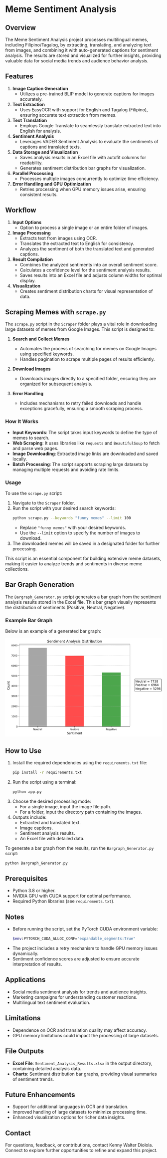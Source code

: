 # Meme Sentiment Analysis

## Overview

The Meme Sentiment Analysis project processes multilingual memes, including Filipino/Tagalog, by extracting, translating, and analyzing text from images, and combining it with auto-generated captions for sentiment analysis. The results are stored and visualized for further insights, providing valuable data for social media trends and audience behavior analysis.

## Features

1. **Image Caption Generation**
   - Utilizes a pre-trained BLIP model to generate captions for images accurately.
2. **Text Extraction**
   - Uses EasyOCR with support for English and Tagalog (Filipino), ensuring accurate text extraction from memes.
3. **Text Translation**
   - Employs Google Translate to seamlessly translate extracted text into English for analysis.
4. **Sentiment Analysis**
   - Leverages VADER Sentiment Analysis to evaluate the sentiments of captions and translated texts.
5. **Data Storage and Visualization**
   - Saves analysis results in an Excel file with autofit columns for readability.
   - Generates sentiment distribution bar graphs for visualization.
6. **Parallel Processing**
   - Processes multiple images concurrently to optimize time efficiency.
7. **Error Handling and GPU Optimization**
   - Retries processing when GPU memory issues arise, ensuring consistent results.

## Workflow

1. **Input Options**
   - Option to process a single image or an entire folder of images.
2. **Image Processing**
   - Extracts text from images using OCR.
   - Translates the extracted text to English for consistency.
   - Analyzes the sentiment of both the translated text and generated captions.
3. **Result Compilation**
   - Combines the analyzed sentiments into an overall sentiment score.
   - Calculates a confidence level for the sentiment analysis results.
   - Saves results into an Excel file and adjusts column widths for optimal display.
4. **Visualization**
   - Creates sentiment distribution charts for visual representation of data.

## Scraping Memes with `scrape.py`

The `scrape.py` script in the `Scraper` folder plays a vital role in downloading large datasets of memes from Google Images. This script is designed to:

1. **Search and Collect Memes**

   - Automates the process of searching for memes on Google Images using specified keywords.
   - Handles pagination to scrape multiple pages of results efficiently.

2. **Download Images**

   - Downloads images directly to a specified folder, ensuring they are organized for subsequent analysis.

3. **Error Handling**
   - Includes mechanisms to retry failed downloads and handle exceptions gracefully, ensuring a smooth scraping process.

### How It Works

- **Input Keywords**: The script takes input keywords to define the type of memes to search.
- **Web Scraping**: It uses libraries like `requests` and `BeautifulSoup` to fetch and parse web pages.
- **Image Downloading**: Extracted image links are downloaded and saved locally.
- **Batch Processing**: The script supports scraping large datasets by managing multiple requests and avoiding rate limits.

### Usage

To use the `scrape.py` script:

1. Navigate to the `Scraper` folder.
2. Run the script with your desired search keywords:
   ```bash
   python scrape.py --keywords "funny memes" --limit 100
   ```
   - Replace `"funny memes"` with your desired keywords.
   - Use the `--limit` option to specify the number of images to download.
3. The downloaded memes will be saved in a designated folder for further processing.

This script is an essential component for building extensive meme datasets, making it easier to analyze trends and sentiments in diverse meme collections.

## Bar Graph Generation

The `Bargraph_Generator.py` script generates a bar graph from the sentiment analysis results stored in the Excel file. This bar graph visually represents the distribution of sentiments (Positive, Neutral, Negative).

### Example Bar Graph

Below is an example of a generated bar graph:

![Example Bar Graph](SampleResult.png)

## How to Use

1. Install the required dependencies using the `requirements.txt` file:
   ```bash
   pip install -r requirements.txt
   ```
2. Run the script using a terminal:
   ```bash
   python app.py
   ```
3. Choose the desired processing mode:
   - For a single image, input the image file path.
   - For a folder, input the directory path containing the images.
4. Outputs include:
   - Extracted and translated text.
   - Image captions.
   - Sentiment analysis results.
   - An Excel file with detailed data.

To generate a bar graph from the results, run the `Bargraph_Generator.py` script:

```bash
python Bargraph_Generator.py
```

## Prerequisites

- Python 3.8 or higher.
- NVIDIA GPU with CUDA support for optimal performance.
- Required Python libraries (see `requirements.txt`).

## Notes

- Before running the script, set the PyTorch CUDA environment variable:
  ```bash
  $env:PYTORCH_CUDA_ALLOC_CONF="expandable_segments:True"
  ```
- The project includes a retry mechanism to handle GPU memory issues dynamically.
- Sentiment confidence scores are adjusted to ensure accurate interpretation of results.

## Applications

- Social media sentiment analysis for trends and audience insights.
- Marketing campaigns for understanding customer reactions.
- Multilingual text sentiment evaluation.

## Limitations

- Dependence on OCR and translation quality may affect accuracy.
- GPU memory limitations could impact the processing of large datasets.

## File Outputs

- **Excel File**: `Sentiment_Analysis_Results.xlsx` in the output directory, containing detailed analysis data.
- **Charts**: Sentiment distribution bar graphs, providing visual summaries of sentiment trends.

## Future Enhancements

- Support for additional languages in OCR and translation.
- Improved handling of large datasets to minimize processing time.
- Enhanced visualization options for richer data insights.

## Contact

For questions, feedback, or contributions, contact Kenny Walter Diolola. Connect to explore further opportunities to refine and expand this project.
